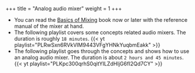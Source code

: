 +++
title = "Analog audio mixer"
weight = 1
+++

- You can read the [Basics of Mixing](pdfs/mixers/basics_of_mixing.pdf) book now or  later with the reference manual of the mixer at hand.
- The following playlist covers some concepts related audio mixers. The duration is roughly `18 minutes`.
{{< yt playlist="PLRwSxn6RVkVIM9443VFgYHNkYuqbmEakk" >}}
- The following playlist goes through the concepts and shows how to use an analog audio mixer. The duration is about `2 hours and 45 minutes`.
{{< yt playlist="PLKpc300qrhS0qitYILZdHIjG6fI2Qd7CY" >}}

